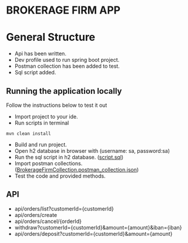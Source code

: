 # BROKERAGE FIRM APP

# General Structure

- Api has been written. 
- Dev profile used to run spring boot project.
- Postman collection has been added to test.
- Sql script added.


## Running the application locally
Follow the instructions below to test it out

* Import project to your ide.
* Run scripts in terminal
```shell
mvn clean install
```
* Build and run project.
* Open h2 database in browser with (username: sa, password:sa)
* Run the sql script in h2 database. ([script.sql](scripts.sql))
* Import postman collections. ([BrokerageFirmCollection.postman_collection.json](BrokerageFirmCollection.postman_collection.json))
* Test the code and provided methods.

## API
* api/orders/list?customerId={customerId}
* api/orders/create
* api/orders/cancel/{orderId}
* withdraw?customerId={customerId}&amount={amount}&iban={iban}
* api/orders/deposit?customerId={customerId}&amount={amount}
